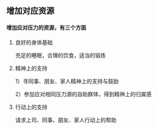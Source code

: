 ## 增加对应资源

#### 增加应对压力的资源，有三个方面

1. 良好的身体基础

   充足的睡眠，合理的饮食，适当的锻炼

2. 精神上的支持

   1）寻同事、朋友、家人精神上的支持与鼓励

   2）参加应对相同压力源的自助群体，得到精神上的归属感

3. 行动上的支持

   请求上司、同事、朋友、家人行动上的帮助